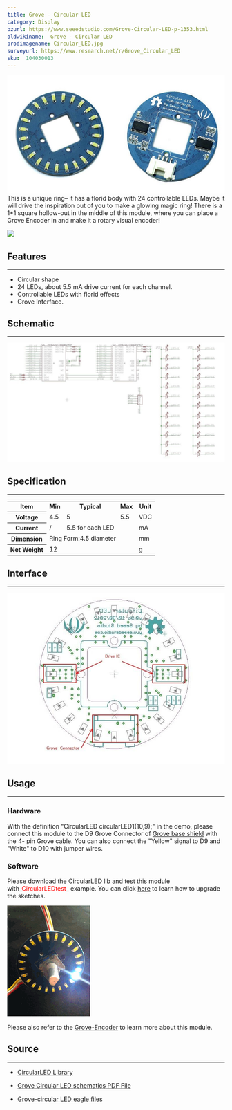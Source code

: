 ```yaml
---
title: Grove - Circular LED
category: Display
bzurl: https://www.seeedstudio.com/Grove-Circular-LED-p-1353.html
oldwikiname:  Grove - Circular LED
prodimagename: Circular_LED.jpg
surveyurl: https://www.research.net/r/Grove_Circular_LED
sku:  104030013
---
```

![](https://github.com/SeeedDocument/Grove-Circular_LED/raw/master/img/Circular_LED.jpg)
This is a unique ring– it has a florid body with 24 controllable LEDs. Maybe it will drive the inspiration out of you to make a glowing magic ring! There is a 1*1 square hollow-out in the middle of this module, where you can place a Grove Encoder in and make it a rotary visual encoder!

[![](https://github.com/SeeedDocument/Seeed-WiKi/raw/master/docs/images/300px-Get_One_Now_Banner-ragular.png)](https://www.seeedstudio.com/Grove-Circular-LED-p-1353.html)

##   Features
---
*   Circular shape
*   24 LEDs, about 5.5 mA drive current for each channel.
*   Controllable LEDs with florid effects
*   Grove Interface.

##   Schematic
---
![](https://github.com/SeeedDocument/Grove-Circular_LED/raw/master/img/Circular_LED_schmatic.jpg)

##   Specification
---
<table  cellspacing="0" width="80%">
<tr>
<th scope="col"> Item
</th>
<th scope="col"> Min
</th>
<th scope="col"> Typical
</th>
<th scope="col"> Max
</th>
<th scope="col"> Unit
</th></tr>
<tr>
<th scope="row"> Voltage
</th>
<td> 4.5
</td>
<td> 5
</td>
<td> 5.5
</td>
<td> VDC
</td></tr>
<tr>
<th scope="row"> Current
</th>
<td> /
</td>
<td> 5.5 for each LED
</td>
<td>
</td>
<td> mA
</td></tr>
<tr>
<th scope="row"> Dimension
</th>
<td colspan="3"> Ring Form:4.5 diameter
</td>
<td> mm
</td></tr>
<tr>
<th scope="row"> Net Weight
</th>
<td colspan="3"> 12
</td>
<td> g
</td></tr></table>

##   Interface
---
![](https://github.com/SeeedDocument/Grove-Circular_LED/raw/master/img/Circular_LED_Interface.jpg)

##   Usage
---
###   Hardware

With the definition "CircularLED circularLED1(10,9);" in the demo, please connect this module to the D9 Grove Connector of [Grove base shield](/Base_shield_v2) with the 4- pin Grove cable. You can also connect the "Yellow" signal to D9 and "White" to D10 with jumper wires.

###   Software

Please download the CircularLED lib and test this module with_<font color="red">CircularLEDtest</font>_ example. You can click [here](/Upload_Code) to learn how to upgrade the sketches.

 ![](https://github.com/SeeedDocument/Grove-Circular_LED/raw/master/img/Circular_LED_shining.gif)

 Please also refer to the [Grove-Encoder](/Grove-Encoder) to learn more about this module.

##   Source
---
- [CircularLED Library](https://github.com/SeeedDocument/Grove-Circular_LED/raw/master/res/CircularLED.zip)

- [Grove Circular LED schematics PDF File](https://github.com/SeeedDocument/Grove-Circular_LED/raw/master/res/Circular_LED_v0.9b.pdf)

- [Grove-circular LED eagle files](https://github.com/SeeedDocument/Grove-Circular_LED/raw/master/res/Grove-circular_LED_eagle_files.zip)
